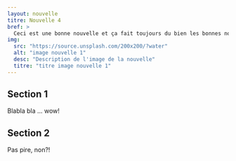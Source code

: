 ```yaml
---
layout: nouvelle
titre: Nouvelle 4
bref: >
  Ceci est une bonne nouvelle et ça fait toujours du bien les bonnes nouvelles!
img:
  src: "https://source.unsplash.com/200x200/?water"
  alt: "image nouvelle 1"
  desc: "Description de l'image de la nouvelle"
  titre: "titre image nouvelle 1"
---
```

## Section 1

Blabla bla ... wow!

## Section 2

Pas pire, non?!

